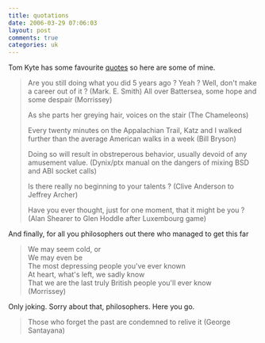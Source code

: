 ```yaml
---
title: quotations
date: 2006-03-29 07:06:03
layout: post
comments: true
categories: uk
---
```

Tom Kyte has some favourite
[quotes](http://tkyte.blogspot.com/2006/03/some-inspirational-quotes.html)
so here are some of mine.

> Are you still doing what you did 5 years ago ? Yeah ? Well, don't make
> a career out of it ? (Mark. E. Smith)
> All over Battersea, some hope and some despair (Morrissey)
>
> As she parts her greying hair, voices on the stair (The Chameleons)
>
> Every twenty minutes on the Appalachian Trail, Katz and I walked
> further than the average American walks in a week (Bill Bryson)
>
> Doing so will result in obstreperous behavior, usually devoid of any
> amusement value. (Dynix/ptx manual on the dangers of mixing BSD and
> ABI socket calls)
>
> Is there really no beginning to your talents ? (Clive Anderson to
> Jeffrey Archer)
>
> Have you ever thought, just for one moment, that it might be you ?
> (Alan Shearer to Glen Hoddle after Luxembourg game)

And finally, for all you philosophers out there who managed to get this
far

> We may seem cold, or  
> We may even be  
> The most depressing people you've ever known  
> At heart, what's left, we sadly know  
> That we are the last truly British people you'll ever know  
> (Morrissey)

Only joking. Sorry about that, philosophers. Here you go.

> Those who forget the past are condemned to relive it (George Santayana)
